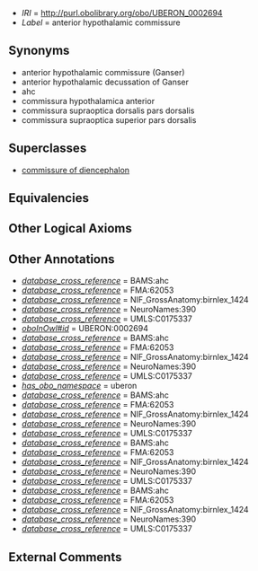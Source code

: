  * *IRI* = http://purl.obolibrary.org/obo/UBERON_0002694
 * *Label* = anterior hypothalamic commissure

## Synonyms

 * anterior hypothalamic commissure (Ganser)
 * anterior hypothalamic decussation of Ganser
 * ahc
 * commissura hypothalamica anterior
 * commissura supraoptica dorsalis pars dorsalis
 * commissura supraoptica superior pars dorsalis

## Superclasses

 * [commissure of diencephalon](../../UBERON/90/UBERON_0011590.md)

## Equivalencies


## Other Logical Axioms


## Other Annotations

 * *[database_cross_reference](../../ef/oboInOwl#hasDbXref.md)* = BAMS:ahc
 * *[database_cross_reference](../../ef/oboInOwl#hasDbXref.md)* = FMA:62053
 * *[database_cross_reference](../../ef/oboInOwl#hasDbXref.md)* = NIF_GrossAnatomy:birnlex_1424
 * *[database_cross_reference](../../ef/oboInOwl#hasDbXref.md)* = NeuroNames:390
 * *[database_cross_reference](../../ef/oboInOwl#hasDbXref.md)* = UMLS:C0175337
 * *[oboInOwl#id](../../id/oboInOwl#id.md)* = UBERON:0002694
 * *[database_cross_reference](../../ef/oboInOwl#hasDbXref.md)* = BAMS:ahc
 * *[database_cross_reference](../../ef/oboInOwl#hasDbXref.md)* = FMA:62053
 * *[database_cross_reference](../../ef/oboInOwl#hasDbXref.md)* = NIF_GrossAnatomy:birnlex_1424
 * *[database_cross_reference](../../ef/oboInOwl#hasDbXref.md)* = NeuroNames:390
 * *[database_cross_reference](../../ef/oboInOwl#hasDbXref.md)* = UMLS:C0175337
 * *[has_obo_namespace](../../ce/oboInOwl#hasOBONamespace.md)* = uberon
 * *[database_cross_reference](../../ef/oboInOwl#hasDbXref.md)* = BAMS:ahc
 * *[database_cross_reference](../../ef/oboInOwl#hasDbXref.md)* = FMA:62053
 * *[database_cross_reference](../../ef/oboInOwl#hasDbXref.md)* = NIF_GrossAnatomy:birnlex_1424
 * *[database_cross_reference](../../ef/oboInOwl#hasDbXref.md)* = NeuroNames:390
 * *[database_cross_reference](../../ef/oboInOwl#hasDbXref.md)* = UMLS:C0175337
 * *[database_cross_reference](../../ef/oboInOwl#hasDbXref.md)* = BAMS:ahc
 * *[database_cross_reference](../../ef/oboInOwl#hasDbXref.md)* = FMA:62053
 * *[database_cross_reference](../../ef/oboInOwl#hasDbXref.md)* = NIF_GrossAnatomy:birnlex_1424
 * *[database_cross_reference](../../ef/oboInOwl#hasDbXref.md)* = NeuroNames:390
 * *[database_cross_reference](../../ef/oboInOwl#hasDbXref.md)* = UMLS:C0175337
 * *[database_cross_reference](../../ef/oboInOwl#hasDbXref.md)* = BAMS:ahc
 * *[database_cross_reference](../../ef/oboInOwl#hasDbXref.md)* = FMA:62053
 * *[database_cross_reference](../../ef/oboInOwl#hasDbXref.md)* = NIF_GrossAnatomy:birnlex_1424
 * *[database_cross_reference](../../ef/oboInOwl#hasDbXref.md)* = NeuroNames:390
 * *[database_cross_reference](../../ef/oboInOwl#hasDbXref.md)* = UMLS:C0175337

## External Comments

